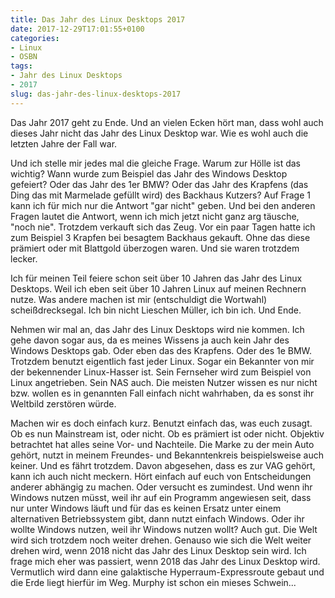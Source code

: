 ```yaml
---
title: Das Jahr des Linux Desktops 2017
date: 2017-12-29T17:01:55+0100
categories:
- Linux
- OSBN
tags:
- Jahr des Linux Desktops
- 2017
slug: das-jahr-des-linux-desktops-2017
---
```

Das Jahr 2017 geht zu Ende. Und an vielen Ecken hört man, dass wohl auch dieses Jahr nicht das Jahr des Linux Desktop war. Wie es wohl auch die letzten Jahre der Fall war.

Und ich stelle mir jedes mal die gleiche Frage. Warum zur Hölle ist das wichtig? Wann wurde zum Beispiel das Jahr des Windows Desktop gefeiert? Oder das Jahr des 1er BMW? Oder das Jahr des Krapfens (das Ding das mit Marmelade gefüllt wird) des Backhaus Kutzers? Auf Frage 1 kann ich für mich nur die Antwort "gar nicht" geben. Und bei den anderen Fragen lautet die Antwort, wenn ich mich jetzt nicht ganz arg täusche, "noch nie". Trotzdem verkauft sich das Zeug. Vor ein paar Tagen hatte ich zum Beispiel 3 Krapfen bei besagtem Backhaus gekauft. Ohne das diese prämiert oder mit Blattgold überzogen waren. Und sie waren trotzdem lecker.

Ich für meinen Teil feiere schon seit über 10 Jahren das Jahr des Linux Desktops. Weil ich eben seit über 10 Jahren Linux auf meinen Rechnern nutze. Was andere machen ist mir (entschuldigt die Wortwahl) scheißdrecksegal. Ich bin nicht Lieschen Müller, ich bin ich. Und Ende.

Nehmen wir mal an, das Jahr des Linux Desktops wird nie kommen. Ich gehe davon sogar aus, da es meines Wissens ja auch kein Jahr des Windows Desktops gab. Oder eben das des Krapfens. Oder des 1e BMW. Trotzdem benutzt eigentlich fast jeder Linux. Sogar ein Bekannter von mir der bekennender Linux-Hasser ist. Sein Fernseher wird zum Beispiel von Linux angetrieben. Sein NAS auch. Die meisten Nutzer wissen es nur nicht bzw. wollen es in genannten Fall einfach nicht wahrhaben, da es sonst ihr Weltbild zerstören würde.

Machen wir es doch einfach kurz. Benutzt einfach das, was euch zusagt. Ob es nun Mainstream ist, oder nicht. Ob es prämiert ist oder nicht. Objektiv betrachtet hat alles seine Vor- und Nachteile. Die Marke zu der mein Auto gehört, nutzt in meinem Freundes- und Bekanntenkreis beispielsweise auch keiner. Und es fährt trotzdem. Davon abgesehen, dass es zur VAG gehört, kann ich auch nicht meckern. Hört einfach auf euch von Entscheidungen anderer abhängig zu machen. Oder versucht es zumindest. Und wenn ihr Windows nutzen müsst, weil ihr auf ein Programm angewiesen seit, dass nur unter Windows läuft und für das es keinen Ersatz unter einem alternativen Betriebssystem gibt, dann nutzt einfach Windows. Oder ihr wollte Windows nutzen, weil ihr Windows nutzen wollt? Auch gut. Die Welt wird sich trotzdem noch weiter drehen. Genauso wie sich die Welt weiter drehen wird, wenn 2018 nicht das Jahr des Linux Desktop sein wird. Ich frage mich eher was passiert, wenn 2018 das Jahr des Linux Desktop wird. Vermutlich wird dann eine galaktische Hyperraum-Expressroute gebaut und die Erde liegt hierfür im Weg. Murphy ist schon ein mieses Schwein...
